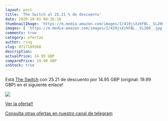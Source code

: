 ```yaml
---
layout: post
title: 'The Switch al 25.21 % de descuento'
date: 2020-10-01 08:36:18
thumbnailImage: 'https://m.media-amazon.com/images/I/419jsXzkFBL._SL200_.jpg'
images: [ 'https://m.media-amazon.com/images/I/419jsXzkFBL._SL200_.jpg' ]
comments: true
category: ofertas
author: ring
slug: 0717189368
description:
actualPrice: 14.95 GBP
comparePrice: 19.99 GBP
inStock: true
---
```


Está [The Switch](https://www.amazon.co.uk/dp/0717189368/?tag=redken01-21) con 25.21 de descuento por 14.95 GBP (original: 19.99 GBP) en el siguiente enlace!

[![](https://m.media-amazon.com/images/I/419jsXzkFBL._SL200_.jpg)](https://www.amazon.co.uk/dp/0717189368/?tag=redken01-21)

[Ver la oferta!!](https://www.amazon.co.uk/dp/0717189368/?tag=redken01-21)

[Consulta otras ofertas en nuestro canal de telegram](https://t.me/s/ofertas25)
